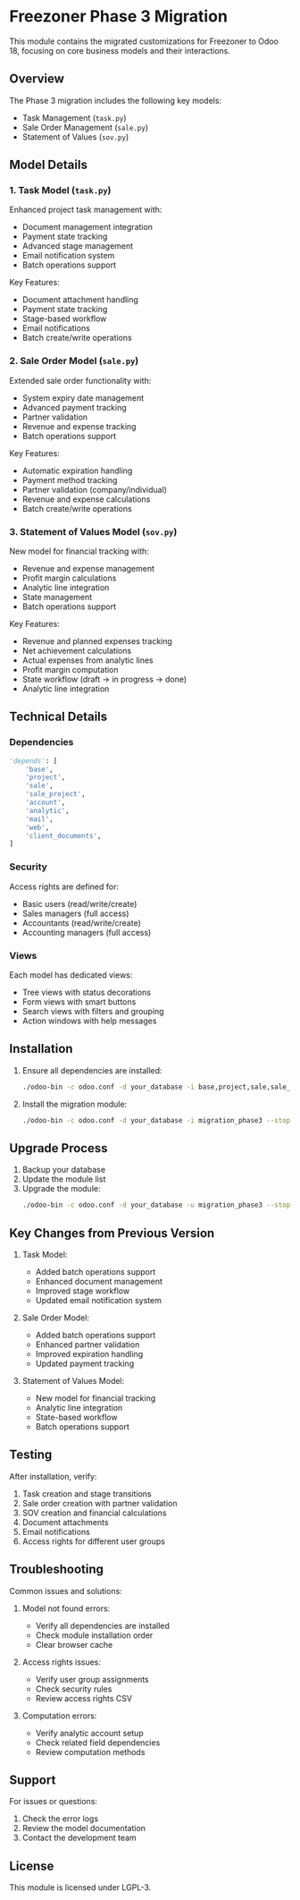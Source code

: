 # Freezoner Phase 3 Migration

This module contains the migrated customizations for Freezoner to Odoo 18, focusing on core business models and their interactions.

## Overview

The Phase 3 migration includes the following key models:
- Task Management (`task.py`)
- Sale Order Management (`sale.py`)
- Statement of Values (`sov.py`)

## Model Details

### 1. Task Model (`task.py`)
Enhanced project task management with:
- Document management integration
- Payment state tracking
- Advanced stage management
- Email notification system
- Batch operations support

Key Features:
- Document attachment handling
- Payment state tracking
- Stage-based workflow
- Email notifications
- Batch create/write operations

### 2. Sale Order Model (`sale.py`)
Extended sale order functionality with:
- System expiry date management
- Advanced payment tracking
- Partner validation
- Revenue and expense tracking
- Batch operations support

Key Features:
- Automatic expiration handling
- Payment method tracking
- Partner validation (company/individual)
- Revenue and expense calculations
- Batch create/write operations

### 3. Statement of Values Model (`sov.py`)
New model for financial tracking with:
- Revenue and expense management
- Profit margin calculations
- Analytic line integration
- State management
- Batch operations support

Key Features:
- Revenue and planned expenses tracking
- Net achievement calculations
- Actual expenses from analytic lines
- Profit margin computation
- State workflow (draft → in progress → done)
- Analytic line integration

## Technical Details

### Dependencies
```python
'depends': [
    'base',
    'project',
    'sale',
    'sale_project',
    'account',
    'analytic',
    'mail',
    'web',
    'client_documents',
]
```

### Security
Access rights are defined for:
- Basic users (read/write/create)
- Sales managers (full access)
- Accountants (read/write/create)
- Accounting managers (full access)

### Views
Each model has dedicated views:
- Tree views with status decorations
- Form views with smart buttons
- Search views with filters and grouping
- Action windows with help messages

## Installation

1. Ensure all dependencies are installed:
   ```bash
   ./odoo-bin -c odoo.conf -d your_database -i base,project,sale,sale_project,account,analytic,mail,web,client_documents --stop-after-init
   ```

2. Install the migration module:
   ```bash
   ./odoo-bin -c odoo.conf -d your_database -i migration_phase3 --stop-after-init
   ```

## Upgrade Process

1. Backup your database
2. Update the module list
3. Upgrade the module:
   ```bash
   ./odoo-bin -c odoo.conf -d your_database -u migration_phase3 --stop-after-init
   ```

## Key Changes from Previous Version

1. Task Model:
   - Added batch operations support
   - Enhanced document management
   - Improved stage workflow
   - Updated email notification system

2. Sale Order Model:
   - Added batch operations support
   - Enhanced partner validation
   - Improved expiration handling
   - Updated payment tracking

3. Statement of Values Model:
   - New model for financial tracking
   - Analytic line integration
   - State-based workflow
   - Batch operations support

## Testing

After installation, verify:
1. Task creation and stage transitions
2. Sale order creation with partner validation
3. SOV creation and financial calculations
4. Document attachments
5. Email notifications
6. Access rights for different user groups

## Troubleshooting

Common issues and solutions:

1. Model not found errors:
   - Verify all dependencies are installed
   - Check module installation order
   - Clear browser cache

2. Access rights issues:
   - Verify user group assignments
   - Check security rules
   - Review access rights CSV

3. Computation errors:
   - Verify analytic account setup
   - Check related field dependencies
   - Review computation methods

## Support

For issues or questions:
1. Check the error logs
2. Review the model documentation
3. Contact the development team

## License

This module is licensed under LGPL-3. 